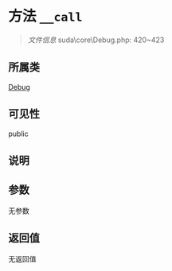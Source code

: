 # 方法 `__call`

> *文件信息* suda\core\Debug.php: 420~423

## 所属类 

[Debug](../Debug.md)

## 可见性

public

## 说明



## 参数


无参数


## 返回值

无返回值
